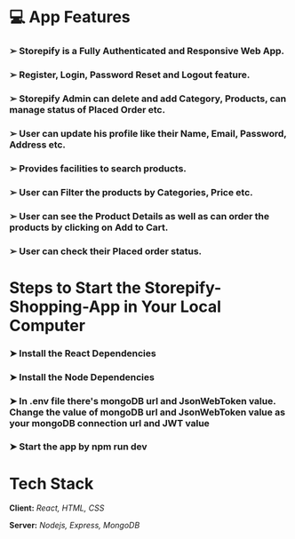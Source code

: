 # 💻 App Features
### ➢ Storepify is a Fully Authenticated and Responsive Web App.
### ➢ Register, Login, Password Reset and Logout feature.
### ➢ Storepify Admin can delete and add Category, Products, can manage status of Placed Order etc.
### ➢ User can update his profile like their Name, Email, Password, Address etc.
### ➢ Provides facilities to search products.
### ➢ User can Filter the products by Categories, Price etc.
### ➢ User can see the Product Details as well as can order the products by clicking on Add to Cart.
### ➢ User can check their Placed order status.

# Steps to Start the Storepify-Shopping-App in Your Local Computer
### ➤ Install the React Dependencies
### ➤ Install the Node Dependencies
### ➤ In .env file there's mongoDB url and JsonWebToken value. Change the value of mongoDB url and JsonWebToken value as your mongoDB connection url and JWT value
### ➤ Start the app by npm run dev

# Tech Stack
**Client:** *React, HTML, CSS*

**Server:** *Nodejs, Express, MongoDB*
